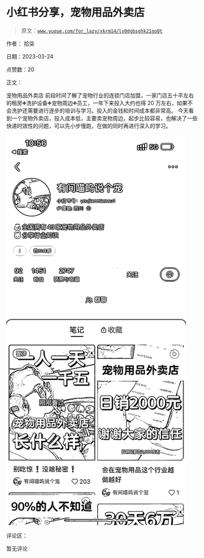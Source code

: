 # 小红书分享，宠物用品外卖店

> 原文：[`www.yuque.com/for_lazy/xkrm14/lv0dgbsghk21go0t`](https://www.yuque.com/for_lazy/xkrm14/lv0dgbsghk21go0t)

作者： 拾柒

日期：2023-03-24

点赞数：20

正文：

宠物用品外卖店 前段时间了解了宠物行业的连锁门店加盟，一家门店五十平左右的租房➕洗护设备➕宠物周边➕员工，一年下来投入大约也得 20 万左右，如果不会洗护还需要进行逐步的培训与学习。投入的金钱和时间成本都非常高。 今天看到一个宠物外卖店，投入成本低，主要卖宠物周边，起步比较容易，也解决了一些快递时效性的问题，可以先小步慢跑，在做的同时再进行深入的学习。

![](img/b8dcebf320005d401e612776472b578f.png)  

评论区：

暂无评论



